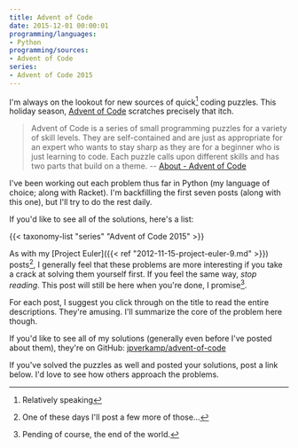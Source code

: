 ```yaml
---
title: Advent of Code
date: 2015-12-01 00:00:01
programming/languages:
- Python
programming/sources:
- Advent of Code
series:
- Advent of Code 2015
---
```

I'm always on the lookout for new sources of quick[^1] coding puzzles. This holiday season, <a href="http://adventofcode.com/">Advent of Code</a> scratches precisely that itch.

> Advent of Code is a series of small programming puzzles for a variety of skill levels. They are self-contained and are just as appropriate for an expert who wants to stay sharp as they are for a beginner who is just learning to code. Each puzzle calls upon different skills and has two parts that build on a theme. -- <a href="http://adventofcode.com/about">About - Advent of Code</a>

I've been working out each problem thus far in Python (my language of choice; along with Racket). I'm backfilling the first seven posts (along with this one), but I'll try to do the rest daily.

<!--more-->

If you'd like to see all of the solutions, here's a list:

{{< taxonomy-list "series" "Advent of Code 2015" >}}

As with my [Project Euler]({{< ref "2012-11-15-project-euler-9.md" >}}) posts[^2], I generally feel that these problems are more interesting if you take a crack at solving them yourself first. If you feel the same way, *stop reading*. This post will still be here when you're done, I promise[^3].

For each post, I suggest you click through on the title to read the entire descriptions. They're amusing. I'll summarize the core of the problem here though.

If you'd like to see all of my solutions (generally even before I've posted about them), they're on GitHub: <a href="https://github.com/jpverkamp/advent-of-code">jpverkamp/advent-of-code</a>

If you've solved the puzzles as well and posted your solutions, post a link below. I'd love to see how others approach the problems.

[^1]: Relatively speaking
[^2]: One of these days I'll post a few more of those...
[^3]: Pending of course, the end of the world.
